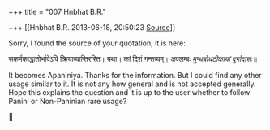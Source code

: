 +++
title = "007 Hnbhat B.R."

+++
[[Hnbhat B.R.	2013-06-18, 20:50:23 [Source](https://groups.google.com/g/samskrita/c/hdLuaNOBNpo)]]



Sorry, I found the source of your quotation, it is here:

  

सकर्मकाद्धातोर्भावेऽपि क्रियाव्याप्तिरस्ति। यथा। कां दिशं गन्तव्यम्। अवलम्बः *मुग्धबोधटीकायां दुर्गादासः*॥  

  

It becomes Apaniniya. Thanks for the information. But I could find any other usage similar to it. It is not any how general and is not accepted generally. Hope this explains the question and it is up to the user whether to follow Panini or Non-Paninian rare usage?

  

  




